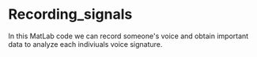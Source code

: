 # Recording_signals
In this MatLab code we can record someone's voice and obtain important data to 
analyze each indiviuals voice signature.
